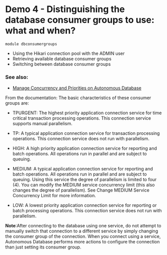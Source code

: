 # Demo 4 - Distinguishing the database consumer groups to use: what and when?
`module dbconsumergroups`
- Using the Hikari connection pool with the ADMIN user
- Retrieving available database consumer groups
- Switching between database consumer groups

### See also:
- [Manage Concurrency and Priorities on Autonomous Database](https://docs.oracle.com/en/cloud/paas/autonomous-database/adbsa/manage-priorities.html)

From the documentation:
The basic characteristics of these consumer groups are:

- TPURGENT: The highest priority application connection service for time critical transaction processing operations. This connection service supports manual parallelism.

- TP: A typical application connection service for transaction processing operations. This connection service does not run with parallelism.

- HIGH: A high priority application connection service for reporting and batch operations. All operations run in parallel and are subject to queuing.

- MEDIUM: A typical application connection service for reporting and batch operations. All operations run in parallel and are subject to queuing. Using this service the degree of parallelism is limited to four (4).
You can modify the MEDIUM service concurrency limit (this also changes the degree of parallelism). See Change MEDIUM Service Concurrency Limit for more information.

- LOW: A lowest priority application connection service for reporting or batch processing operations. This connection service does not run with parallelism.

**Note**:After connecting to the database using one service, do not attempt to manually switch that connection to a different service by simply changing the consumer group of the connection. When you connect using a service, Autonomous Database performs more actions to configure the connection than just setting its consumer group.